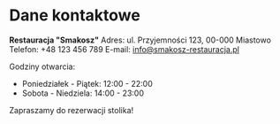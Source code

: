 # Dane kontaktowe

**Restauracja "Smakosz"**
Adres: ul. Przyjemności 123, 00-000 Miastowo
Telefon: +48 123 456 789
E-mail: info@smakosz-restauracja.pl

Godziny otwarcia:
- Poniedziałek - Piątek: 12:00 - 22:00
- Sobota - Niedziela: 14:00 - 23:00

Zapraszamy do rezerwacji stolika!

